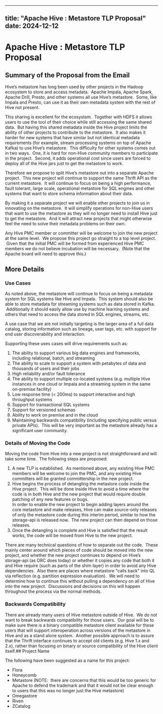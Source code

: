 ---

title: "Apache Hive : Metastore TLP Proposal"
date: 2024-12-12
----------------

# Apache Hive : Metastore TLP Proposal

## Summary of the Proposal from the Email

Hive’s metastore has long been used by other projects in the Hadoop ecosystem to store and access metadata.  Apache Impala, Apache Spark, Apache Drill, Presto, and other systems all use Hive’s metastore.  Some, like Impala and Presto, can use it as their own metadata system with the rest of Hive not present.

This sharing is excellent for the ecosystem.  Together with HDFS it allows users to use the tool of their choice while still accessing the same shared data.  But having this shared metadata inside the Hive project limits the ability of other projects to contribute to the metastore.  It also makes it harder for new systems that have similar but not identical metadata requirements (for example, stream processing systems on top of Apache Kafka) to use Hive’s metastore.  This difficulty for other systems comes out in two ways.  One, it is hard for non-Hive community members to participate in the project.  Second, it adds operational cost since users are forced to deploy all of the Hive jars just to get the metastore to work.

Therefore we propose to split Hive’s metastore out into a separate Apache project.  This new project will continue to support the same Thrift API as the current metastore.  It will continue to focus on being a high performance, fault tolerant, large scale, operational metastore for SQL engines and other systems that want to store schema information about their data.  

By making it a separate project we will enable other projects to join us in innovating on the metastore.  It will simplify operations for non-Hive users that want to use the metastore as they will no longer need to install Hive just to get the metastore.  And it will attract new projects that might otherwise feel the need to solve their metadata problems on their own.

Any Hive PMC member or committer will be welcome to join the new project at the same level.  We propose this project go straight to a top level project.  Given that the initial PMC will be formed from experienced Hive PMC members we do not believe incubation will be necessary.  (Note that the Apache board will need to approve this.)

## More Details

### Use Cases

As noted above, the metastore will continue to focus on being a metadata system for SQL systems like Hive and Impala.  This system should also be able to store metadata for streaming systems such as data stored in Kafka.  Additionally it should easily allow use by machine learning systems and others that need to access the data stored in SQL engines, streams, etc.

A use case that we are not initially targeting is the larger area of a full data catalog, storing information such as lineage, user tags, etc. with support for end user discoverability and interaction.

Supporting these uses cases will drive requirements such as:

1. The ability to support various big data engines and frameworks, including relational, batch, and streaming
2. The ability to scale to support a system with petabytes of data and thousands of users and their jobs
3. High reliability and/or fault tolerance
4. The ability to support multiple co-located systems (e.g. multiple Hive instances in one cloud or Impala and a streaming system in the same on-premise facility)
5. Low response time (< 200ms) to support interactive and high throughput systems
6. Support for transactional SQL systems
7. Support for versioned schemas
8. Ability to work on premise and in the cloud
9. Maintaining backwards compatibility (including specifying public versus private APIs).  This will be very important as the metastore already has a significant user community.

### Details of Moving the Code

Moving the code from Hive into a new project is not straightforward and will take some time.  The following steps are proposed:

1. A new TLP is established.  As mentioned above, any existing Hive PMC members will be welcome to join the PMC, and any existing Hive committers will be granted committership in the new project.
2. Hive begins the process of detangling the metastore code inside the Hive project.  This will be done inside Hive to avoid a time where the code is in both Hive and the new project that would require double patching of any new features or bugs.  
   In order to enable the new project to begin adding layers around the core metastore and make releases, Hive can make source-only releases of only the metastore code during this interim period, similar to how the storage-api is released now.  The new project can then depend on those releases.
3. Once the detangling is complete and Hive is satisfied that the result works, the code will be moved from Hive to the new project.

There are many technical questions of how to separate out the code.  These mainly center around which pieces of code should be moved into the new project, and whether the new project continues to depend on Hive’s storage-api (as ORC does today) or whether it copies any code that both it and Hive require (such as parts of the shim layer) in order to avoid any Hive dependencies.  Also there are places where metastore "calls back" into QL via reflection (e.g. partition expression evaluation).  We will need to determine how to continue this without pulling a dependency on all of Hive into the new project.  Discussions and decisions on this will happen throughout the process via the normal methods.

### Backwards Compatibility

There are already many users of Hive metastore outside of Hive.  We do not want to break backwards compatibility for those users.  Our goal will be to make sure there is a binary compatible metastore client available for these users that will support interoperation across versions of the metastore in Hive and as a stand alone system.  Another possible approach is to assure that the Thrift interface continues to accept old clients (e.g. Hive 1.x and 2.x), rather than focusing on binary or source compatibility of the Hive client itself.## Project Name

The following have been suggested as a name for this project:

* Flora
* Honeycomb
* Metastore (NOTE:  there are concerns that this would be too generic for Apache to defend the trademark and that it would not be clear enough to users that this was no longer just the Hive metastore)
* Omegastore
* Riven
* ZCatalog

 


